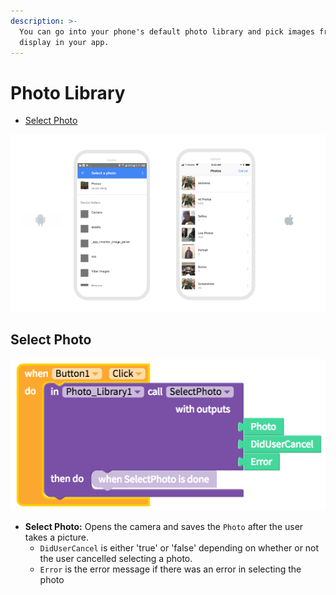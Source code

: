 ```yaml
---
description: >-
  You can go into your phone's default photo library and pick images from it to
  display in your app.
---
```


# Photo Library

* [Select Photo](photo-library.md#select-photo)

![](.gitbook/assets/photo-library-fig-1.png)

## Select Photo

![The blocks above say that when Button1 is clicked, open the photo library and select a picture from it.](.gitbook/assets/photo-library-fig-2.png)

* **Select Photo:** Opens the camera and saves the `Photo` after the user takes a picture.
  *  `DidUserCancel` is either 'true' or 'false' depending on whether or not the user cancelled selecting a photo.
  *  `Error` is the error message if there was an error in selecting the photo

